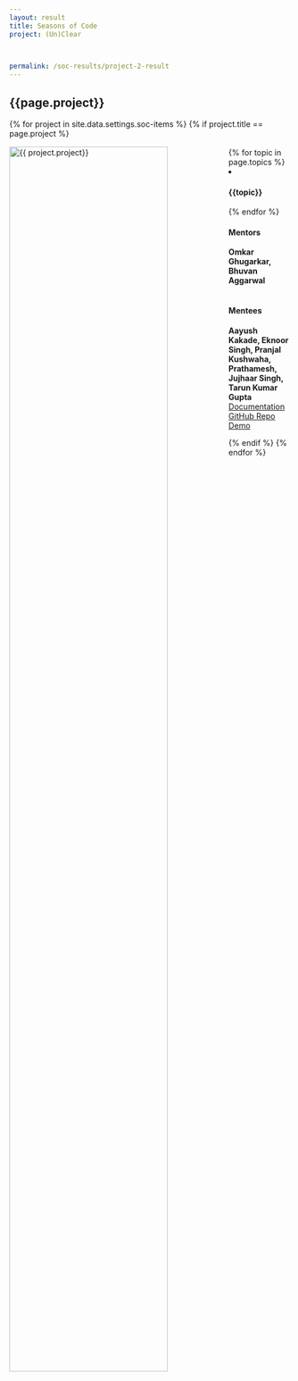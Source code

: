 ```yaml
---
layout: result
title: Seasons of Code
project: (Un)Clear


    
permalink: /soc-results/project-2-result
---
```


<h2 class="display1 m-3 p-3 text-center">{{page.project}}</h2>
{% for project in site.data.settings.soc-items %}
{% if project.title == page.project %}

<div>
    <img src="{{ site.baseurl }}/{{ project.image }}"  width = "75%" height="auto"  alt="{{ project.project}}" class="border rounded" style = "float: left; margin-top: 3%; margin-right: 3%">
</div>


<div class="mentor-mentee-section">
    <br>
        {% for topic in page.topics %}
        <li><h4 class="text-primary text-center">{{topic}}</h4></li>
        {% endfor %}
    <br>
    <h4 class="mentor-title" style="display: block; fontWeight: 800">Mentors</h4>   
    <h4 class="mentors" style="display: inline;">Omkar Ghugarkar, Bhuvan Aggarwal  </h4>    
    <br>  <br>
    <h4 class="mentor-title" style="display: block;">Mentees</h4> 
    <h4 class="mentors" style="display: inline;"> Aayush Kakade, Eknoor Singh, Pranjal Kushwaha, Prathamesh, Jujhaar Singh, Tarun Kumar Gupta</h4>
    </div>

<div class = "button-holder">
    <div class="button-res"><a href="https://docs.google.com/document/d/1t9bxHXBFLaU6jyg0yZks6VyGD-dFGWZDA38KA3QOISk/edit" role="button">Documentation</a></div>
    <div class="button-res"><a href="https://github.com/tkg31302/SoC_2021.git" role="button">GitHub Repo</a></div>
    <div class="button-res"><a href="https://drive.google.com/file/d/1BIxlJ7_tPCQYbeZgSKbkB46jDBqwrNg_/view?usp=sharing" role="button">Demo</a></div>
</div>

{% endif %}
{% endfor %}
